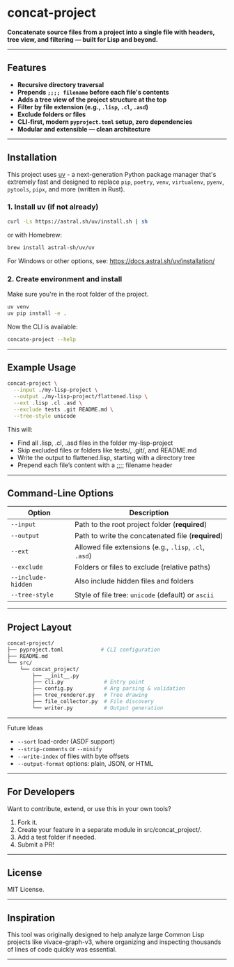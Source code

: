 # concat-project

**Concatenate source files from a project into a single file with headers, tree view, and filtering — built for Lisp and beyond.**

---

## Features

- **Recursive directory traversal**
- **Prepends `;;;; filename` before each file's contents**
- **Adds a tree view of the project structure at the top**
- **Filter by file extension (e.g., `.lisp`, `.cl`, `.asd`)**
- **Exclude folders or files**
- **CLI-first, modern `pyproject.toml` setup, zero dependencies**
- **Modular and extensible — clean architecture**

---

## Installation

This project uses [uv](https://github.com/astral-sh/uv) - a next-generation Python package manager that's extremely fast and designed to replace `pip`, `poetry`, `venv`, `virtualenv`, `pyenv`, `pytools`, `pipx`, and more (written in Rust).

### 1. Install uv (if not already)

```bash
curl -Ls https://astral.sh/uv/install.sh | sh
```

or with Homebrew:

```bash
brew install astral-sh/uv/uv
```

For Windows or other options, see: https://docs.astral.sh/uv/installation/

### 2. Create environment and install

Make sure you're in the root folder of the project.

```bash
uv venv
uv pip install -e .
```
Now the CLI is available:

```bash
concate-project --help
```

---

## Example Usage

```bash
concat-project \
  --input ./my-lisp-project \
  --output ./my-lisp-project/flattened.lisp \
  --ext .lisp .cl .asd \
  --exclude tests .git README.md \
  --tree-style unicode
```

This will:
- Find all .lisp, .cl, .asd files in the folder my-lisp-project
- Skip excluded files or folders like tests/, .git/, and README.md
- Write the output to flattened.lisp, starting with a directory tree
- Prepend each file’s content with a ;;;; filename header

---

##  Command-Line Options

| Option             | Description                                                   |
|--------------------|---------------------------------------------------------------|
| `--input`          | Path to the root project folder (**required**)                |
| `--output`         | Path to write the concatenated file (**required**)            |
| `--ext`            | Allowed file extensions (e.g., `.lisp`, `.cl`, `.asd`)        |
| `--exclude`        | Folders or files to exclude (relative paths)                  |
| `--include-hidden` | Also include hidden files and folders                         |
| `--tree-style`     | Style of file tree: `unicode` (default) or `ascii`            |

---

## Project Layout

```bash
concat-project/
├── pyproject.toml            # CLI configuration
├── README.md
└── src/
    └── concat_project/
        ├── __init__.py
        ├── cli.py             # Entry point
        ├── config.py          # Arg parsing & validation
        ├── tree_renderer.py   # Tree drawing
        ├── file_collector.py  # File discovery
        └── writer.py          # Output generation
```

---

Future Ideas
- `--sort` load-order (ASDF support)
- `--strip-comments` or `--minify`
- `--write-index` of files with byte offsets
- `--output-format` options: plain, JSON, or HTML

---

## For Developers

Want to contribute, extend, or use this in your own tools?
1. Fork it.
2. Create your feature in a separate module in src/concat_project/.
3. Add a test folder if needed.
4. Submit a PR!

---

## License

MIT License.

---

## Inspiration

This tool was originally designed to help analyze large Common Lisp projects like vivace-graph-v3, where organizing and inspecting thousands of lines of code quickly was essential.

---

